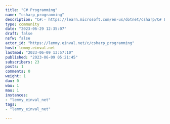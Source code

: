```yaml
---
title: "C# Programming" 
name: "csharp_programming"
description: "C#:- https://learn.microsoft.com/en-us/dotnet/csharp/C# Language Reference:- https://learn.microsoft.com/en-us/dotnet/csharp/language-reference/C# Packages:- https://nuget.org/"
type: community
date: "2023-06-29 12:35:07"
draft: false
nsfw: false
actor_id: "https://lemmy.einval.net/c/csharp_programming"
host: lemmy.einval.net
lastmod: "2023-06-09 13:57:10"
published: "2023-06-09 05:21:45"
subscribers: 23
posts: 1
comments: 0
weight: 1
dau: 0
wau: 1
mau: 1
instances:
- "lemmy_einval_net"
tags: 
- "lemmy_einval_net"

---
```

